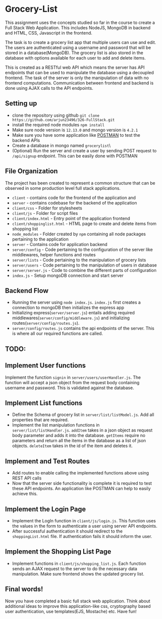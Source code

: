 # Grocery-List

This assignment uses the concepts studied so far in the course to create a Full Stack Web Application. This includes NodeJS, MongoDB in backend and HTML, CSS, Javascript in the frontend.

The task is to create a grocery list app that multiple users can use and edit. The users are authenticated using a username and password that will be stored in a database(MongoDB). The grocery list is also stored in the database with options available for each user to add and delete items.

This is created as a RESTful web API which means the server has API endpoints that can be used to manipulate the database using a decoupled frontend. The task of the server is only the manipulation of data with no frontend computations. Communication between frontend and backend is done using AJAX calls to the API endpoints.

## Setting up
- clone the repository using github `git clone https://github.com/arjun23496/326-FullStack.git`
- install the required node modules `npm install`
- Make sure node version is `12.13.0` and mongo version is `4.2.1`
- Make sure you have some application like [POSTMAN](https://www.getpostman.com/downloads/) to test the backend APIs
- Create a database in mongo named `grocerylist`\
- (Optional) Run the server and create a user by sending POST request to `/api/signup` endpoint. This can be easily done with POSTMAN

## File Organization
The project has been created to represent a common structure that can be observed in some production level full stack applications. 

- `client` - contains code for the frontend of the application and
- `server` - contains codebase for the backend of the application
- `client/css` - Folder for stylesheets
- `client/js`  - Folder for script files
- `client/index.html` - Entry point of the application frontend
- `client/shoppinglist.html` - HTML page to create and delete items from shopping list
- `node_modules` - Folder created by `npm` containing all node packages pertaining to the application
- `server` - Contains code for application backend
- `server/config` - Code pertaining to the configuration of the server like middlewares, helper functions and routes
- `server/lists` - Code pertaining to the manipulation of grocery lists
- `server/users` - Code pertaining to the manipulation of users in database
- `server/server.js` - Code to combine the different parts of configuration
- `index.js` - Setup mongoDB connection and start server

## Backend Flow

- Running the server using `node index.js`. `index.js` first creates a connection to mongoDB then initializes the express app 
- Initializing express(`server/server.js`) entails adding required middlewares(`server/config/middleware.js`) and initializing routes(`server/config/routes.js`).
- `server/config/routes.js` contains the api endpoints of the server. This is where all our required functions are called.

## TODO:

## Implement User functions

Implement the function `signin` in `server/users/userHandler.js`. The function will accept a json object from the request body containing username and password. This is validated against the database.

## Implement List functions

- Define the Schema of grocery list in `server/list/listModel.js`. Add all properties that are required.
- Implement the list manipulation functions in `server/list/listHandler.js`. `addItem` takes in a json object as request body parameter and adds it into the database. `getItems` require no parameters and return all the items in the database as a list of json objects. `deleteItem` takes in the id of the item and deletes it.

## Implement and Test Routes

- Add routes to enable calling the implemented functions above using REST API calls
- Now that the server side functionality is complete it is required to test these API endpoints. An application like POSTMAN can help to easily achieve this.

## Implement the Login Page

- Implement the LogIn function in `client/js/login.js`. This function uses the values in the form to authenticate a user using server API endpoints.
- After successful authentication it should redirect to the `shoppingList.html` file. If authentication fails it should inform the user.

## Implement the Shopping List Page

- Implement functions in `client/js/shopping_list.js`. Each function sends an AJAX request to the server to do the necessary data manipulation. Make sure frontend shows the updated grocery list.

## Final words!

Now you have completed a basic full stack web application. Think about additional ideas to improve this application-like css, cryptography based user authentication, use templates(EJS, Mostache) etc. Have fun!
